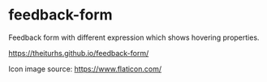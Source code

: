 # feedback-form

Feedback form with different expression which shows hovering properties.

https://theiturhs.github.io/feedback-form/

Icon image source: https://www.flaticon.com/

